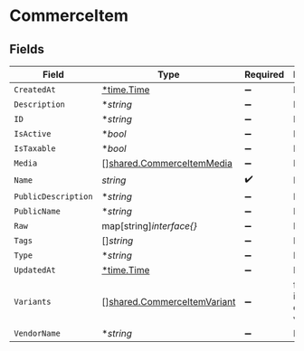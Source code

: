 # CommerceItem


## Fields

| Field                                                                             | Type                                                                              | Required                                                                          | Description                                                                       |
| --------------------------------------------------------------------------------- | --------------------------------------------------------------------------------- | --------------------------------------------------------------------------------- | --------------------------------------------------------------------------------- |
| `CreatedAt`                                                                       | [*time.Time](https://pkg.go.dev/time#Time)                                        | :heavy_minus_sign:                                                                | N/A                                                                               |
| `Description`                                                                     | **string*                                                                         | :heavy_minus_sign:                                                                | N/A                                                                               |
| `ID`                                                                              | **string*                                                                         | :heavy_minus_sign:                                                                | N/A                                                                               |
| `IsActive`                                                                        | **bool*                                                                           | :heavy_minus_sign:                                                                | N/A                                                                               |
| `IsTaxable`                                                                       | **bool*                                                                           | :heavy_minus_sign:                                                                | N/A                                                                               |
| `Media`                                                                           | [][shared.CommerceItemMedia](../../../pkg/models/shared/commerceitemmedia.md)     | :heavy_minus_sign:                                                                | N/A                                                                               |
| `Name`                                                                            | *string*                                                                          | :heavy_check_mark:                                                                | N/A                                                                               |
| `PublicDescription`                                                               | **string*                                                                         | :heavy_minus_sign:                                                                | N/A                                                                               |
| `PublicName`                                                                      | **string*                                                                         | :heavy_minus_sign:                                                                | N/A                                                                               |
| `Raw`                                                                             | map[string]*interface{}*                                                          | :heavy_minus_sign:                                                                | N/A                                                                               |
| `Tags`                                                                            | []*string*                                                                        | :heavy_minus_sign:                                                                | N/A                                                                               |
| `Type`                                                                            | **string*                                                                         | :heavy_minus_sign:                                                                | N/A                                                                               |
| `UpdatedAt`                                                                       | [*time.Time](https://pkg.go.dev/time#Time)                                        | :heavy_minus_sign:                                                                | N/A                                                                               |
| `Variants`                                                                        | [][shared.CommerceItemVariant](../../../pkg/models/shared/commerceitemvariant.md) | :heavy_minus_sign:                                                                | first variant is the default variant                                              |
| `VendorName`                                                                      | **string*                                                                         | :heavy_minus_sign:                                                                | N/A                                                                               |